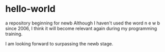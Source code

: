 # hello-world
a repository beginning for newb
Although I haven't used the word n e w b since 2006, I think it will become relevant again during my programming training.

I am looking forward to surpassing the newb stage.
